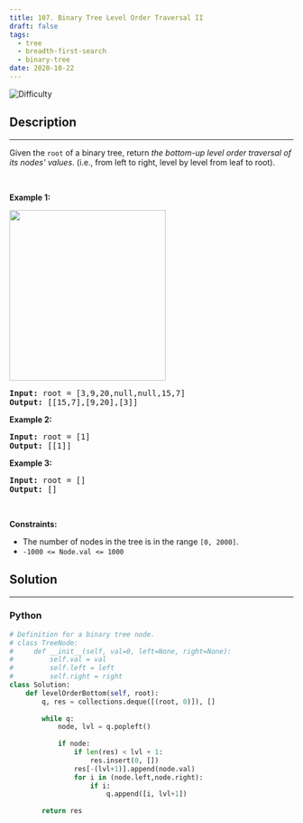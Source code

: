 ```yaml
---
title: 107. Binary Tree Level Order Traversal II
draft: false
tags: 
  - tree
  - breadth-first-search
  - binary-tree
date: 2020-10-22
---
```


![Difficulty](https://img.shields.io/badge/Difficulty-Medium-blue.svg)

## Description

---
<p>Given the <code>root</code> of a binary tree, return <em>the bottom-up level order traversal of its nodes&#39; values</em>. (i.e., from left to right, level by level from leaf to root).</p>

<p>&nbsp;</p>
<p><strong class="example">Example 1:</strong></p>
<img alt="" src="https://assets.leetcode.com/uploads/2021/02/19/tree1.jpg" style="width: 277px; height: 302px;" />
<pre>
<strong>Input:</strong> root = [3,9,20,null,null,15,7]
<strong>Output:</strong> [[15,7],[9,20],[3]]
</pre>

<p><strong class="example">Example 2:</strong></p>

<pre>
<strong>Input:</strong> root = [1]
<strong>Output:</strong> [[1]]
</pre>

<p><strong class="example">Example 3:</strong></p>

<pre>
<strong>Input:</strong> root = []
<strong>Output:</strong> []
</pre>

<p>&nbsp;</p>
<p><strong>Constraints:</strong></p>

<ul>
	<li>The number of nodes in the tree is in the range <code>[0, 2000]</code>.</li>
	<li><code>-1000 &lt;= Node.val &lt;= 1000</code></li>
</ul>


## Solution

---
### Python
``` py title='binary-tree-level-order-traversal-ii'
# Definition for a binary tree node.
# class TreeNode:
#     def __init__(self, val=0, left=None, right=None):
#         self.val = val
#         self.left = left
#         self.right = right
class Solution:
    def levelOrderBottom(self, root):
        q, res = collections.deque([(root, 0)]), []
        
        while q:
            node, lvl = q.popleft()
            
            if node:
                if len(res) < lvl + 1:
                    res.insert(0, [])
                res[-(lvl+1)].append(node.val)
                for i in (node.left,node.right):
                    if i:
                        q.append([i, lvl+1])
                
        return res

```

